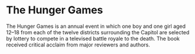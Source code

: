# The Hunger Games
The Hunger Games is an annual event in which one boy and one girl aged 12–18 from each of the twelve districts surrounding the Capitol are selected by lottery to compete in a televised battle royale to the death. The book received critical acclaim from major reviewers and authors.
